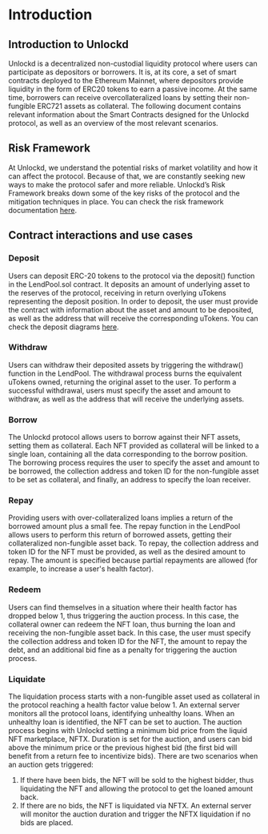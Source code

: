 # Introduction

## Introduction to Unlockd

Unlockd is a decentralized non-custodial liquidity protocol where users can participate as depositors or borrowers. It is, at its core, a set of smart contracts deployed to the Ethereum Mainnet, where depositors provide liquidity in the form of ERC20 tokens to earn a passive income. At the same time, borrowers can receive overcollateralized loans by setting their non-fungible ERC721 assets as collateral. The following document contains relevant information about the Smart Contracts designed for the Unlockd protocol, as well as an overview of the most relevant scenarios.

## Risk Framework

At Unlockd, we understand the potential risks of market volatility and how it can affect the protocol. Because of that, we are constantly seeking new ways to make the protocol safer and more reliable. Unlockd’s Risk Framework breaks down some of the key risks of the protocol and the mitigation techniques in place. You can check the risk framework documentation [here](https://github.com/UnlockdFinance/unlockd-protocol-v1/blob/master/RiskFramework.pdf).

## Contract interactions and use cases

### Deposit

Users can deposit ERC-20 tokens to the protocol via the deposit() function in the LendPool.sol contract. It deposits an amount of underlying asset to the reserves of the protocol, receiving in return overlying uTokens representing the deposit position. In order to deposit, the user must provide the contract with information about the asset and amount to be deposited, as well as the address that will receive the corresponding uTokens. You can check the deposit diagrams [here](https://github.com/UnlockdFinance/unlockd-protocol-v1/blob/development\_\_documentation/assets/deposit.png).

### Withdraw

Users can withdraw their deposited assets by triggering the withdraw() function in the LendPool. The withdrawal process burns the equivalent uTokens owned, returning the original asset to the user. To perform a successful withdrawal, users must specify the asset and amount to withdraw, as well as the address that will receive the underlying assets.&#x20;

### Borrow

The Unlockd protocol allows users to borrow against their NFT assets, setting them as collateral. Each NFT provided as collateral will be linked to a single loan, containing all the data corresponding to the borrow position. The borrowing process requires the user to specify the asset and amount to be borrowed, the collection address and token ID for the non-fungible asset to be set as collateral, and finally, an address to specify the loan receiver.&#x20;

### Repay

Providing users with over-collateralized loans implies a return of the borrowed amount plus a small fee. The repay function in the LendPool allows users to perform this return of borrowed assets, getting their collateralized non-fungible asset back. To repay, the collection address and token ID for the NFT must be provided, as well as the desired amount to repay. The amount is specified because partial repayments are allowed (for example, to increase a user's health factor).&#x20;

### Redeem

Users can find themselves in a situation where their health factor has dropped below 1, thus triggering the auction process. In this case, the collateral owner can redeem the NFT loan, thus burning the loan and receiving the non-fungible asset back. In this case, the user must specify the collection address and token ID for the NFT, the amount to repay the debt, and an additional bid fine as a penalty for triggering the auction process.

### Liquidate

The liquidation process starts with a non-fungible asset used as collateral in the protocol reaching a health factor value below 1. An external server monitors all the protocol loans, identifying unhealthy loans. When an unhealthy loan is identified, the NFT can be set to auction. The auction process begins with Unlockd setting a minimum bid price from the liquid NFT marketplace, NFTX. Duration is set for the auction, and users can bid above the minimum price or the previous highest bid (the first bid will benefit from a return fee to incentivize bids). There are two scenarios when an auction gets triggered:

1. If there have been bids, the NFT will be sold to the highest bidder, thus liquidating the NFT and allowing the protocol to get the loaned amount back.
2. If there are no bids, the NFT is liquidated via NFTX. An external server will monitor the auction duration and trigger the NFTX liquidation if no bids are placed.&#x20;
